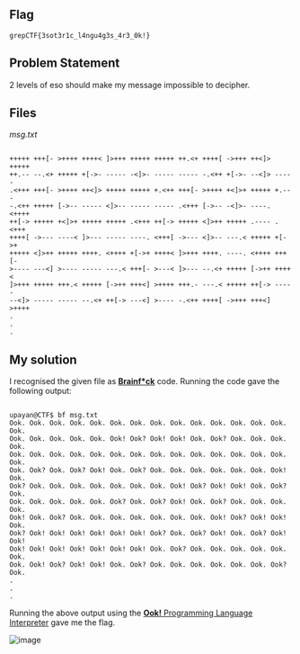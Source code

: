 ## Flag
```
grepCTF{3sot3r1c_l4ngu4g3s_4r3_0k!}
```

## Problem Statement

2 levels of eso should make my message impossible to decipher.

## Files

*msg.txt*

```

+++++ +++[- >++++ ++++< ]>+++ +++++ +++++ ++.<+ ++++[ ->+++ ++<]> +++++
++.-- --.<+ +++++ +[->- ----- -<]>- ----- ----- -.<++ +[->- --<]> -----
.<+++ +++[- >++++ ++<]> +++++ +++++ +.<++ +++[- >++++ +<]>+ +++++ +.---
-.<++ +++++ [->-- ----- <]>-- ----- ----- .<+++ [->-- -<]>- ----. <++++
++[-> +++++ +<]>+ +++++ +++++ .<+++ ++[-> +++++ <]>++ +++++ .---- .<+++
++++[ ->--- ----< ]>--- ----- ----. <+++[ ->--- <]>-- ---.< +++++ +[->+
+++++ <]>++ +++++ ++++. <++++ +[->+ ++++< ]>+++ ++++. ----. <++++ +++[-
>---- ---<] >---- ----- ---.< +++[- >---< ]>--- --.<+ +++++ [->++ ++++<
]>+++ +++++ +++.< +++++ [->++ +++<] >++++ +++.- ---.< +++++ ++[-> -----
--<]> ----- ----- --.<+ ++[-> ---<] >---- -.<++ ++++[ ->+++ +++<] >++++
.
.
.

```

## My solution

I recognised the given file as [**Brainf\*ck**](https://en.wikipedia.org/wiki/Brainfuck) code. Running the code gave the following output:

```console

upayan@CTF$ bf msg.txt
Ook. Ook. Ook. Ook. Ook. Ook. Ook. Ook. Ook. Ook. Ook. Ook. Ook. Ook. Ook.
Ook. Ook. Ook. Ook. Ook. Ook! Ook? Ook! Ook! Ook. Ook? Ook. Ook. Ook. Ook.
Ook. Ook. Ook. Ook. Ook. Ook. Ook. Ook. Ook. Ook. Ook. Ook. Ook. Ook. Ook.
Ook. Ook? Ook. Ook? Ook! Ook. Ook? Ook. Ook. Ook. Ook. Ook. Ook. Ook! Ook.
Ook? Ook. Ook. Ook. Ook. Ook. Ook. Ook. Ook! Ook? Ook! Ook! Ook. Ook? Ook.
Ook. Ook. Ook. Ook. Ook. Ook? Ook. Ook? Ook! Ook. Ook? Ook. Ook. Ook. Ook.
Ook! Ook. Ook? Ook. Ook. Ook. Ook. Ook. Ook. Ook. Ook! Ook? Ook! Ook! Ook.
Ook? Ook! Ook! Ook! Ook! Ook! Ook! Ook? Ook. Ook? Ook! Ook. Ook? Ook! Ook!
Ook! Ook! Ook! Ook! Ook! Ook! Ook! Ook. Ook? Ook. Ook. Ook. Ook. Ook. Ook.
Ook. Ook! Ook? Ook! Ook! Ook. Ook? Ook. Ook. Ook. Ook. Ook. Ook. Ook? Ook.
.
.
.

```

Running the above output using the [**Ook!** Programming Language Interpreter](https://www.dcode.fr/ook-language) gave me the flag.

![image](https://user-images.githubusercontent.com/96875426/229524897-1e3946d7-506b-4d26-9749-751db3ac8dbd.png)
